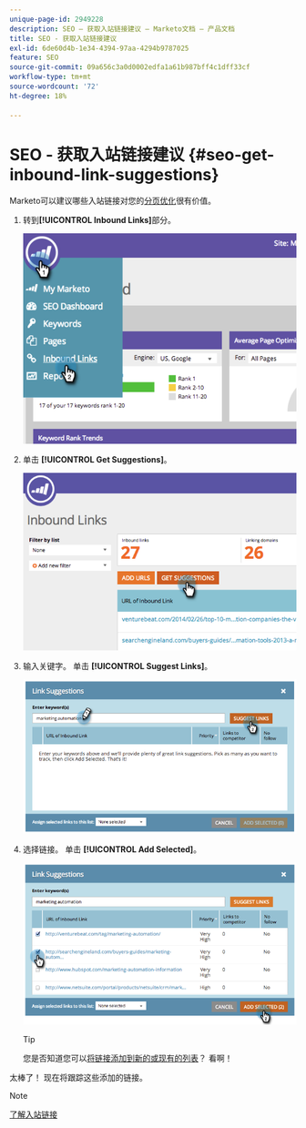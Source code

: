 ```yaml
---
unique-page-id: 2949228
description: SEO — 获取入站链接建议 — Marketo文档 — 产品文档
title: SEO - 获取入站链接建议
exl-id: 6de60d4b-1e34-4394-97aa-4294b9787025
feature: SEO
source-git-commit: 09a656c3a0d0002edfa1a61b987bff4c1dff33cf
workflow-type: tm+mt
source-wordcount: '72'
ht-degree: 18%

---
```


# SEO - 获取入站链接建议 {#seo-get-inbound-link-suggestions}

Marketo可以建议哪些入站链接对您的[分页优化](/help/marketo/product-docs/additional-apps/seo/understanding-seo/understanding-search-engine-optimization.md)很有价值。

1. 转到&#x200B;**[!UICONTROL Inbound Links]**&#x200B;部分。

   ![](assets/image2014-9-18-13-3a20-3a44.png)

1. 单击 **[!UICONTROL Get Suggestions]**。

   ![](assets/image2014-9-18-13-3a21-3a8.png)

1. 输入关键字。 单击 **[!UICONTROL Suggest Links]**。

   ![](assets/image2014-9-18-13-3a21-3a31.png)

1. 选择链接。 单击 **[!UICONTROL Add Selected]**。

   ![](assets/image2014-9-18-13-3a21-3a40.png)

   >[!TIP]
   >
   >您是否知道您可以[将链接添加到新的或现有的列表](/help/marketo/product-docs/additional-apps/seo/inbound-links/seo-add-remove-an-inbound-link-url-from-a-list.md)？ 看啊！

太棒了！ 现在将跟踪这些添加的链接。

>[!NOTE]
>
>[了解入站链接](/help/marketo/product-docs/additional-apps/seo/inbound-links/seo-understanding-inbound-links.md)
